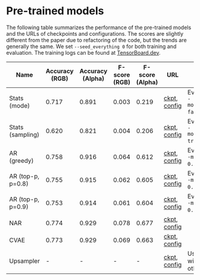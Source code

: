 # Pre-trained models

The following table summarizes the performance of the pre-trained models and the
URLs of checkpoints and configurations. The scores are slightly different from
the paper due to refactoring of the code, but the trends are generally the same.
We set `--seed_everything 0` for both training and evaluation. The training logs
can be found at
[TensorBoard.dev](https://tensorboard.dev/experiment/FQPauprTR5Clxgp6kdjNLQ/).

Name|Accuracy (RGB)|Accuracy (Alpha)|F-score (RGB)|F-score (Alpha)|URL|Note
---|---|---|---|---|---|---
Stats (mode)|0.717|0.891|0.003|0.219|[ckpt](https://storage.googleapis.com/ailab-public/webcolor/checkpoints/Stats.ckpt), [config](https://storage.googleapis.com/ailab-public/webcolor/configs/Stats.yaml)|Evaluate with ``--model.sampling false``.
Stats (sampling)|0.620|0.821|0.004|0.206|[ckpt](https://storage.googleapis.com/ailab-public/webcolor/checkpoints/Stats.ckpt), [config](https://storage.googleapis.com/ailab-public/webcolor/configs/Stats.yaml)|Evaluate with ``--model.sampling true``.
AR (greedy)|0.758|0.916|0.064|0.612|[ckpt](https://storage.googleapis.com/ailab-public/webcolor/checkpoints/AR.ckpt), [config](https://storage.googleapis.com/ailab-public/webcolor/configs/AR.yaml)|Evaluate with ``--model.top_p 0.0``.
AR (top-p, p=0.8)|0.755|0.915|0.062|0.605|[ckpt](https://storage.googleapis.com/ailab-public/webcolor/checkpoints/AR.ckpt), [config](https://storage.googleapis.com/ailab-public/webcolor/configs/AR.yaml)|Evaluate with ``--model.top_p 0.8``.
AR (top-p, p=0.9)|0.753|0.914|0.061|0.604|[ckpt](https://storage.googleapis.com/ailab-public/webcolor/checkpoints/AR.ckpt), [config](https://storage.googleapis.com/ailab-public/webcolor/configs/AR.yaml)|Evaluate with ``--model.top_p 0.9``.
NAR|0.774|0.929|0.078|0.677|[ckpt](https://storage.googleapis.com/ailab-public/webcolor/checkpoints/NAR.ckpt), [config](https://storage.googleapis.com/ailab-public/webcolor/configs/NAR.yaml)|
CVAE|0.773|0.929|0.069|0.663|[ckpt](https://storage.googleapis.com/ailab-public/webcolor/checkpoints/CVAE.ckpt), [config](https://storage.googleapis.com/ailab-public/webcolor/configs/CVAE.yaml)|
Upsampler|-|-|-|-|[ckpt](https://storage.googleapis.com/ailab-public/webcolor/checkpoints/Upsampler.ckpt), [config](https://storage.googleapis.com/ailab-public/webcolor/configs/Upsampler.yaml)|Used together with all the other models.
